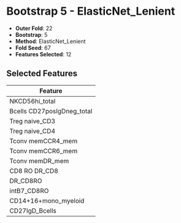 # Bootstrap 5 - ElasticNet_Lenient

- **Outer Fold**: 22
- **Bootstrap**: 5
- **Method**: ElasticNet_Lenient
- **Fold Seed**: 67
- **Features Selected**: 12

## Selected Features

| Feature |
|---------|
| NKCD56hi_total |
| Bcells CD27posIgDneg_total |
| Treg naive_CD3 |
| Treg naive_CD4 |
| Tconv memCCR4_mem |
| Tconv memCCR6_mem |
| Tconv memDR_mem |
| CD8 RO DR_CD8 |
| DR_CD8RO |
| intB7_CD8RO |
| CD14+16+mono_myeloid |
| CD27IgD_Bcells |
